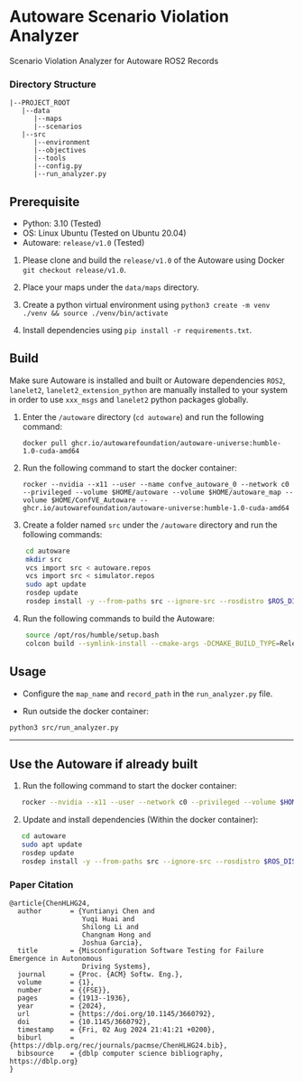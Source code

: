 # Autoware Scenario Violation Analyzer
Scenario Violation Analyzer for Autoware ROS2 Records

### Directory Structure
```
|--PROJECT_ROOT
   |--data
      |--maps
      |--scenarios
   |--src
      |--environment
      |--objectives
      |--tools
      |--config.py
      |--run_analyzer.py
  ```

## Prerequisite

- Python: 3.10 (Tested)
- OS: Linux Ubuntu (Tested on Ubuntu 20.04)
- Autoware: `release/v1.0` (Tested)

1. Please clone and build the `release/v1.0` of the Autoware using Docker `git checkout release/v1.0`.

2. Place your maps under the `data/maps` directory.

3. Create a python virtual environment using `python3 create -m venv ./venv && source ./venv/bin/activate`

4. Install dependencies using `pip install -r requirements.txt`.


## Build
   
Make sure Autoware is installed and built or Autoware dependencies `ROS2`, `lanelet2`, `lanelet2_extension_python` are manually installed to your system in order to use `xxx_msgs` and `lanelet2` python packages globally.

1. Enter the `/autoware` directory (`cd autoware`) and run the following command:
    ```
    docker pull ghcr.io/autowarefoundation/autoware-universe:humble-1.0-cuda-amd64
    ```

2. Run the following command to start the docker container:
    ```
   rocker --nvidia --x11 --user --name confve_autoware_0 --network c0 --privileged --volume $HOME/autoware --volume $HOME/autoware_map --volume $HOME/ConfVE_Autoware -- ghcr.io/autowarefoundation/autoware-universe:humble-1.0-cuda-amd64
    ```
3. Create a folder named `src` under the `/autoware` directory and run the following commands:
```bash
    cd autoware
    mkdir src
    vcs import src < autoware.repos
    vcs import src < simulator.repos
    sudo apt update
    rosdep update
    rosdep install -y --from-paths src --ignore-src --rosdistro $ROS_DISTRO
```

4. Run the following commands to build the Autoware:
```bash
    source /opt/ros/humble/setup.bash
    colcon build --symlink-install --cmake-args -DCMAKE_BUILD_TYPE=Release
```

[//]: # (## Environment Setup)

[//]: # (- Run within the docker container:)

[//]: # (```bash)

[//]: # (   sudo ip link set lo multicast on)

[//]: # (   source ~/.bashrc)

[//]: # (   source install/setup.bash)

[//]: # (```)
   


## Usage
- Configure the `map_name` and `record_path` in the `run_analyzer.py` file.

- Run outside the docker container:
```bash
python3 src/run_analyzer.py
```

---

## Use the Autoware if already built

1. Run the following command to start the docker container:
```bash
   rocker --nvidia --x11 --user --network c0 --privileged --volume $HOME/autoware --volume $HOME/autoware_map --volume $HOME/ConfVE_Autoware -- ghcr.io/autowarefoundation/autoware-universe:humble-1.0-cuda-amd64
```

2. Update and install dependencies (Within the docker container):
```bash
   cd autoware
   sudo apt update
   rosdep update
   rosdep install -y --from-paths src --ignore-src --rosdistro $ROS_DISTRO
```

[//]: # (3. Environment Setup &#40;Within the docker container&#41;:)

[//]: # (```bash)

[//]: # (   sudo ip link set lo multicast on)

[//]: # (   source ~/.bashrc)

[//]: # (   source install/setup.bash)

[//]: # (```)


### Paper Citation
```aiignore
@article{ChenHLHG24,
  author       = {Yuntianyi Chen and
                  Yuqi Huai and
                  Shilong Li and
                  Changnam Hong and
                  Joshua Garcia},
  title        = {Misconfiguration Software Testing for Failure Emergence in Autonomous
                  Driving Systems},
  journal      = {Proc. {ACM} Softw. Eng.},
  volume       = {1},
  number       = {{FSE}},
  pages        = {1913--1936},
  year         = {2024},
  url          = {https://doi.org/10.1145/3660792},
  doi          = {10.1145/3660792},
  timestamp    = {Fri, 02 Aug 2024 21:41:21 +0200},
  biburl       = {https://dblp.org/rec/journals/pacmse/ChenHLHG24.bib},
  bibsource    = {dblp computer science bibliography, https://dblp.org}
}
```